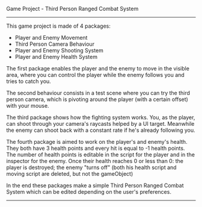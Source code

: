 
Game Project - Third Person Ranged Combat System

--------------------------------------------------------------------------------------------------------------------------------

This game project is made of 4 packages:

- Player and Enemy Movement
- Third Person Camera Behaviour
- Player and Enemy Shooting System
- Player and Enemy Health System

The first package enables the player and the enemy to move in the visible area, where you can control the player while the enemy follows you and tries to catch you.

The second behaviour consists in a test scene where you can try the third person camera, which is pivoting around the player (with a certain offset) with your mouse.

The third package shows how the fighting system works. You, as the player, can shoot through your camera's raycasts helped by a UI target. Meanwhile the enemy can shoot back with 
a constant rate if he's already following you.

The fourth package is aimed to work on the player's and enemy's health. They both have 3 health points and every hit is equal to -1 health points. The number of health points is 
editable in the script for the player and in the inspector for the enemy. Once their health reaches 0 or less than 0: the player is destroyed; the enemy "turns off" (both his health 
script and moving script are deleted, but not the gameObject)

In the end these packages make a simple Third Person Ranged Combat System which can be edited depending on the user's preferences.



--------------------------------------------------------------------------------------------------------------------------------


